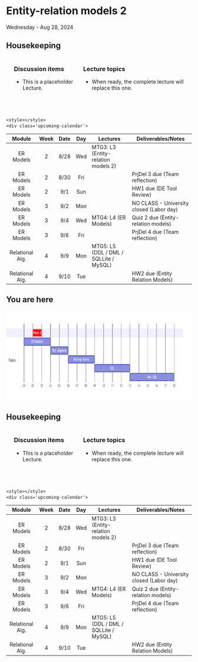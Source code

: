 # Entity-relation models 2

Wednesday - Aug 28, 2024

## Housekeeping

<div class="columns">

<div class="column" width="9%">

</div>

<div class="column" width="45%">

### Discussion items

- This is a placeholder Lecture.

</div>

<div class="column" width="40%">

### Lecture topics

- When ready, the complete lecture will replace this one.

</div>

</div>

<div style="margin-top:25px">

 

</div>

<div>

    <style></style>
    <div class='upcoming-calendar'>

|     Module      | Week | Date | Day | Lectures                               | Deliverables/Notes                       |
|:---------------:|:----:|:----:|:---:|----------------------------------------|------------------------------------------|
|    ER Models    |  2   | 8/28 | Wed | MTG3: L3 (Entity-relation models 2)    |                                          |
|    ER Models    |  2   | 8/30 | Fri |                                        | PrjDel 3 due (Team reflection)           |
|    ER Models    |  2   | 9/1  | Sun |                                        | HW1 due (DE Tool Review)                 |
|    ER Models    |  3   | 9/2  | Mon |                                        | NO CLASS - University closed (Labor day) |
|    ER Models    |  3   | 9/4  | Wed | MTG4: L4 (ER Models)                   | Quiz 2 due (Entity-relation models)      |
|    ER Models    |  3   | 9/6  | Fri |                                        | PrjDel 4 due (Team reflection)           |
| Relational Alg. |  4   | 9/9  | Mon | MTG5: L5 (DDL / DML / SQLLite / MySQL) |                                          |
| Relational Alg. |  4   | 9/10 | Tue |                                        | HW2 due (Entity Relation Models)         |

</div>

</div>

## You are here

<img src="lecture-03_files\figure-commonmark\mermaid-figure-1.png"
style="width:8.17in;height:2.54in" />

## Housekeeping

<div class="columns">

<div class="column" width="9%">

</div>

<div class="column" width="45%">

### Discussion items

- This is a placeholder Lecture.

</div>

<div class="column" width="40%">

### Lecture topics

- When ready, the complete lecture will replace this one.

</div>

</div>

<div style="margin-top:25px">

 

</div>

<div>

    <style></style>
    <div class='upcoming-calendar'>

|     Module      | Week | Date | Day | Lectures                               | Deliverables/Notes                       |
|:---------------:|:----:|:----:|:---:|----------------------------------------|------------------------------------------|
|    ER Models    |  2   | 8/28 | Wed | MTG3: L3 (Entity-relation models 2)    |                                          |
|    ER Models    |  2   | 8/30 | Fri |                                        | PrjDel 3 due (Team reflection)           |
|    ER Models    |  2   | 9/1  | Sun |                                        | HW1 due (DE Tool Review)                 |
|    ER Models    |  3   | 9/2  | Mon |                                        | NO CLASS - University closed (Labor day) |
|    ER Models    |  3   | 9/4  | Wed | MTG4: L4 (ER Models)                   | Quiz 2 due (Entity-relation models)      |
|    ER Models    |  3   | 9/6  | Fri |                                        | PrjDel 4 due (Team reflection)           |
| Relational Alg. |  4   | 9/9  | Mon | MTG5: L5 (DDL / DML / SQLLite / MySQL) |                                          |
| Relational Alg. |  4   | 9/10 | Tue |                                        | HW2 due (Entity Relation Models)         |

</div>

</div>
